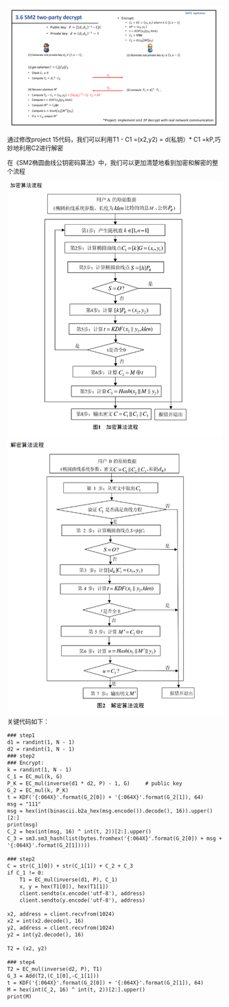 
![图片](https://github.com/puuuchiii/projects/blob/main/project%2016/image/16.png)

通过修改project 15代码，我们可以利用T1 - C1 =(x2,y2) = d(私钥）* C1 =kP,巧妙地利用C2进行解密

在《SM2椭圆曲线公钥密码算法》中，我们可以更加清楚地看到加密和解密的整个流程


![图片](https://github.com/puuuchiii/projects/blob/main/project%2016/image/sm2%E5%8A%A0%E5%AF%86.png)
![图片](https://github.com/puuuchiii/projects/blob/main/project%2016/image/sm2%E8%A7%A3%E5%AF%86.png)
关键代码如下：
```
### step1  
d1 = randint(1, N - 1)  
d2 = randint(1, N - 1)  
### step2  
### Encrypt:  
k = randint(1, N - 1)  
C_1 = EC_mul(k, G)  
P_K = EC_mul(inverse(d1 * d2, P) - 1, G)     # public key  
G_2 = EC_mul(k, P_K)  
t = KDF('{:064X}'.format(G_2[0]) + '{:064X}'.format(G_2[1]), 64)  
msg = "111"  
msg = hex(int(binascii.b2a_hex(msg.encode()).decode(), 16)).upper()[2:]  
print(msg)  
C_2 = hex(int(msg, 16) ^ int(t, 2))[2:].upper()  
C_3 = sm3.sm3_hash(list(bytes.fromhex('{:064X}'.format(G_2[0]) + msg + '{:064X}'.format(G_2[1]))))  
  
### step2  
C = str(C_1[0]) + str(C_1[1]) + C_2 + C_3  
if C_1 != 0:  
    T1 = EC_mul(inverse(d1, P), C_1)  
    x, y = hex(T1[0]), hex(T1[1])  
    client.sendto(x.encode('utf-8'), address)  
    client.sendto(y.encode('utf-8'), address)  
  
x2, address = client.recvfrom(1024)  
x2 = int(x2.decode(), 16)  
y2, address = client.recvfrom(1024)  
y2 = int(y2.decode(), 16)  
  
T2 = (x2, y2)  
  
### step4  
T2 = EC_mul(inverse(d2, P), T1)  
G_3 = Add(T2,(C_1[0],-C_1[1]))  
t = KDF('{:064X}'.format(G_2[0]) + '{:064X}'.format(G_2[1]), 64)  
M = hex(int(C_2, 16) ^ int(t, 2))[2:].upper()  
print(M)
```

